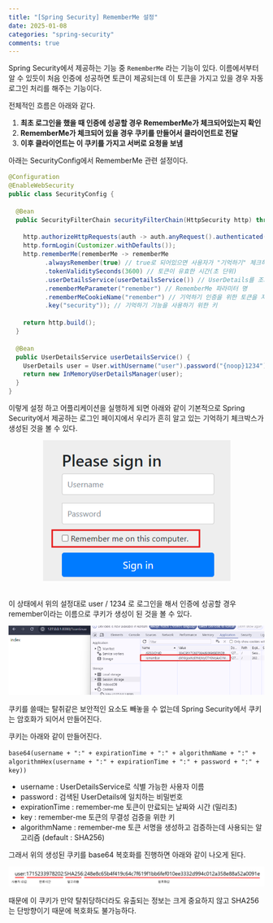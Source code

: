 ```yaml
---
title: "[Spring Security] RememberMe 설정"
date: 2025-01-08
categories: "spring-security"
comments: true
---
```


Spring Security에서 제공하는 기능 중 `RememberMe` 라는 기능이 있다. 이름에서부터 알 수 있듯이 처음 인증에 성공하면 토큰이 제공되는데 이 토큰을 가지고 있을 경우 자동 로그인 처리를 해주는 기능이다.

전체적인 흐름은 아래와 같다.
1. **최초 로그인을 했을 때 인증에 성공할 경우 RememberMe가 체크되어있는지 확인**
2. **RememberMe가 체크되어 있을 경우 쿠키를 만들어서 클라이언트로 전달**
3. **이후 클라이언트는 이 쿠키를 가지고 서버로 요청을 보냄**

아래는 SecurityConfig에서 RememberMe 관련 설정이다.

```java
@Configuration
@EnableWebSecurity
public class SecurityConfig {

  @Bean
  public SecurityFilterChain securityFilterChain(HttpSecurity http) throws Exception {

    http.authorizeHttpRequests(auth -> auth.anyRequest().authenticated());
    http.formLogin(Customizer.withDefaults());
    http.rememberMe(rememberMe -> rememberMe
          .alwaysRemember(true) // true로 되어있으면 사용자가 "기억하기" 체크하지 않아도 무조건 RememberMe가 동작된다
          .tokenValiditySeconds(3600) // 토큰이 유효한 시간(초 단위)
          .userDetailsService(userDetailsService()) // UserDetails를 조회하기 위해 사용되는 UserDetailsService 지정
          .rememberMeParameter("remember") // RememberMe 파라미터 명
          .rememberMeCookieName("remember") // 기억하기 인증을 위한 토큰을 저장하는 쿠키 이름
          .key("security")); // 기억하기 기능을 사용하기 위한 키

    return http.build();
  }

  @Bean
  public UserDetailsService userDetailsService() {
    UserDetails user = User.withUsername("user").password("{noop}1234").roles("USER").build();
    return new InMemoryUserDetailsManager(user);
  }
}
```

이렇게 설정 하고 어플리케이션을 실행하게 되면 아래와 같이 기본적으로 Spring Security에서 제공하는 로그인 페이지에서 우리가 흔히 알고 있는 기억하기 체크박스가 생성된 것을 볼 수 있다.

<p style="width:100%; text-align: center">
	<img src="/assets/images/tech-stack/spring-security/remember-me/rememberme1.png">
</p>
<br/>
이 상태에서 위의 설정대로 user / 1234 로 로그인을 해서 인증에 성공할 경우 remember이라는 이름으로 쿠키가 생성이 된 것을 볼 수 있다.

<p style="width:100%">
	<img src="/assets/images/tech-stack/spring-security/remember-me/rememberme2.png">
</p>

쿠키를 쓸때는 탈취같은 보안적인 요소도 빼놓을 수 없는데 Spring Security에서 쿠키는 암호화가 되어서 만들어진다.

쿠키는 아래와 같이 만들어진다.

`base64(username + ":" + expirationTime + ":" + algorithmName + ":" + algorithmHex(username + ":" + expirationTime + ":" + password + ":" + key))`

- username : UserDetailsService로 식별 가능한 사용자 이름
- password : 검색된 UserDetails에 일치하는 비밀번호
- expirationTime : remember-me 토큰이 만료되는 날짜와 시간 (밀리초)
- key : remember-me 토큰의 무결성 검증을 위한 키
- algorithmName : remember-me 토큰 서명을 생성하고 검증하는데 사용되는 알고리즘 (default : SHA256)

그래서 위의 생성된 쿠키를 base64 복호화를 진행하면 아래와 같이 나오게 된다.

<p style="width:100%">
	<img src="/assets/images/tech-stack/spring-security/remember-me/rememberme3.png">
</p>

때문에 이 쿠키가 만약 탈취당하더라도 유출되는 정보는 크게 중요하지 않고 SHA256는 단방향이기 때문에 복호화도 불가능하다.